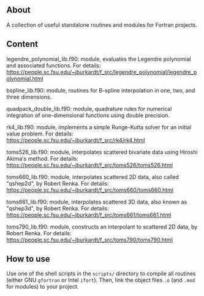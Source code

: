 About
-----

A collection of useful standalone routines and modules for Fortran projects.


Content
-------

legendre_polynomial_lib.f90: module, evaluates the Legendre polynomial and associated functions.
For details: https://people.sc.fsu.edu/~jburkardt/f_src/legendre_polynomial/legendre_polynomial.html

bspline_lib.f90: module, routines for B-spline interpolation in one, two, and three dimensions.

quadpack_double_lib.f90: module, quadrature rules for numerical integration of one-dimensional functions
using double precision.

rk4_lib.f90: module, implements a simple Runge-Kutta solver for an initial value problem.
For details: https://people.sc.fsu.edu/~jburkardt/f_src/rk4/rk4.html

toms526_lib.f90: module, interpolates scattered bivariate data using Hiroshi Akima's method.
For details: https://people.sc.fsu.edu/~jburkardt/f_src/toms526/toms526.html

toms660_lib.f90: module, interpolates scattered 2D data, also called "qshep2d", by Robert Renka.
For details: https://people.sc.fsu.edu/~jburkardt/f_src/toms660/toms660.html

toms661_lib.f90: module, interpolates scattered 3D data, also known as "qshep3d", by Robert Renka.
For details: https://people.sc.fsu.edu/~jburkardt/f_src/toms661/toms661.html

toms790_lib.f90: module, constructs an interpolant to scattered 2D data, by Robert Renka.
For details: https://people.sc.fsu.edu/~jburkardt/f_src/toms790/toms790.html


How to use
----------

Use one of the shell scripts in the `scripts/` directory to compile all routines
(either GNU `gfortran` or Intel `ifort`). Then, link the object files `.o` (and `.mod`
for modules) to your project.
